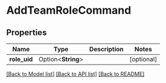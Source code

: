 # AddTeamRoleCommand

## Properties

Name | Type | Description | Notes
------------ | ------------- | ------------- | -------------
**role_uid** | Option<**String**> |  | [optional]

[[Back to Model list]](../README.md#documentation-for-models) [[Back to API list]](../README.md#documentation-for-api-endpoints) [[Back to README]](../README.md)


